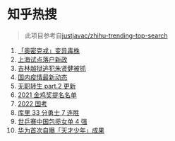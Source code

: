 # 知乎热搜

> 此项目参考自[justjavac/zhihu-trending-top-search](https://github.com/justjavac/zhihu-trending-top-search/blob/main/utils.ts)

<!-- BEGIN -->
  <!-- 最后更新时间:Mon Nov 29 2021 12:17:55 GMT+0000 (Coordinated Universal Time) -->
  1. [「奥密克戎」变异毒株](https://www.zhihu.com/search?q=奥密克戎)
1. [上海试点落户新政](https://www.zhihu.com/search?q=上海落户)
1. [吉林越狱逃犯朱贤健被抓](https://www.zhihu.com/search?q=朱贤健)
1. [国内疫情最新动态](https://www.zhihu.com/search?q=疫情)
1. [无职转生 part.2 更新](https://www.zhihu.com/search?q=无职转生)
1. [2021 金鸡奖提名名单](https://www.zhihu.com/search?q=金鸡奖)
1. [2022 国考](https://www.zhihu.com/search?q=国考)
1. [库里 33 分勇士 7 连胜](https://www.zhihu.com/search?q=勇士)
1. [世乒赛中国包揽女单 4 强](https://www.zhihu.com/search?q=世乒赛)
1. [华为首次自曝「天才少年」成果](https://www.zhihu.com/search?q=华为天才少年)
  <!-- END -->